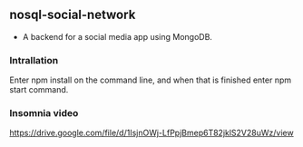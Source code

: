 ## nosql-social-network
- A backend for a social media app using MongoDB.

### Intrallation

Enter npm install on the command line, and when that is finished enter npm start command.

### Insomnia video
https://drive.google.com/file/d/1IsjnOWj-LfPpjBmep6T82jklS2V28uWz/view


